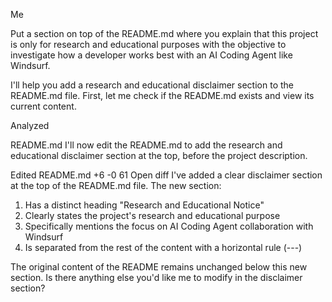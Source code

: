 Me

Put a section on top of the README.md where you explain that this project is only for research and educational purposes with the objective to investigate how a developer works best with an AI Coding Agent like Windsurf.

I'll help you add a research and educational disclaimer section to the README.md file. First, let me check if the README.md exists and view its current content.

Analyzed

README.md
I'll now edit the README.md to add the research and educational disclaimer section at the top, before the project description.

Edited
README.md
+6
-0
 61
Open diff
I've added a clear disclaimer section at the top of the README.md file. The new section:

1. Has a distinct heading "Research and Educational Notice"
2. Clearly states the project's research and educational purpose
3. Specifically mentions the focus on AI Coding Agent collaboration with Windsurf
4. Is separated from the rest of the content with a horizontal rule (---)

The original content of the README remains unchanged below this new section. Is there anything else you'd like me to modify in the disclaimer section?